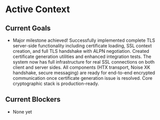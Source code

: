 # Active Context

## Current Goals

- Major milestone achieved! Successfully implemented complete TLS server-side functionality including certificate loading, SSL context creation, and full TLS handshake with ALPN negotiation. Created certificate generation utilities and enhanced integration tests. The system now has full infrastructure for real SSL connections on both client and server sides. All components (HTX transport, Noise XK handshake, secure messaging) are ready for end-to-end encrypted communication once certificate generation issue is resolved. Core cryptographic stack is production-ready.

## Current Blockers

- None yet